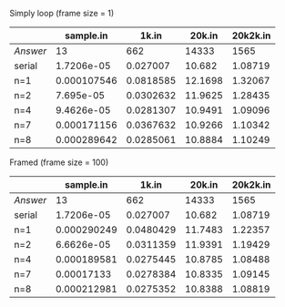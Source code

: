 Simply loop (frame size = 1)

|          | sample.in   | 1k.in     | 20k.in  | 20k2k.in |
| -------- | ----------- | --------- | ------- | -------- |
| *Answer* | 13          | 662       | 14333   | 1565     |
| serial   | 1.7206e-05  | 0.027007  | 10.682  | 1.08719  |
| n=1      | 0.000107546 | 0.0818585 | 12.1698 | 1.32067  |
| n=2      | 7.695e-05   | 0.0302632 | 11.9625 | 1.28435  |
| n=4      | 9.4626e-05  | 0.0281307 | 10.9491 | 1.09096  |
| n=7      | 0.000171156 | 0.0367632 | 10.9266 | 1.10342  |
| n=8      | 0.000289642 | 0.0285061 | 10.8884 | 1.10249  |

Framed (frame size = 100)

|          | sample.in   | 1k.in     | 20k.in  | 20k2k.in |
| -------- | ----------- | --------- | ------- | -------- |
| *Answer* | 13          | 662       | 14333   | 1565     |
| serial   | 1.7206e-05  | 0.027007  | 10.682  | 1.08719  |
| n=1      | 0.000290249 | 0.0480429 | 11.7483 | 1.22357  |
| n=2      | 6.6626e-05  | 0.0311359 | 11.9391 | 1.19429  |
| n=4      | 0.000189581 | 0.0275445 | 10.8785 | 1.08488  |
| n=7      | 0.00017133  | 0.0278384 | 10.8335 | 1.09145  |
| n=8      | 0.000212981 | 0.0275352 | 10.8388 | 1.08819  |